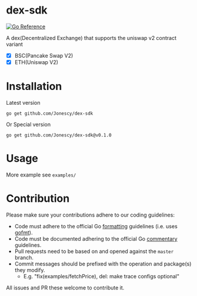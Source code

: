 # dex-sdk
[![Go Reference](https://pkg.go.dev/badge/github.com/Jonescy/dex-sdk#section-readme.svg)](https://pkg.go.dev/github.com/Jonescy/dex-sdk#section-readme)

A dex(Decentralized Exchange) that supports the uniswap v2 contract variant
- [x] BSC(Pancake Swap V2)
- [x] ETH(Uniswap V2)

# Installation 
Latest version
```shell
go get github.com/Jonescy/dex-sdk
```
Or Special version
```shell
go get github.com/Jonescy/dex-sdk@v0.1.0
```
# Usage
More example see `examples/`

# Contribution
Please make sure your contributions adhere to our coding guidelines:

* Code must adhere to the official Go [formatting](https://golang.org/doc/effective_go.html#formatting)
  guidelines (i.e. uses [gofmt](https://golang.org/cmd/gofmt/)).
* Code must be documented adhering to the official Go [commentary](https://golang.org/doc/effective_go.html#commentary)
  guidelines.
* Pull requests need to be based on and opened against the `master` branch.
* Commit messages should be prefixed with the operation and package(s) they modify.
    * E.g. "fix(examples/fetchPrice), del: make trace configs optional"

All issues and PR these welcome to contribute it.
